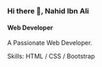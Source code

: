 ### Hi there 👋, Nahid Ibn Ali
#### Web Developer
A Passionate Web Developer.

Skills: HTML / CSS / Bootstrap
